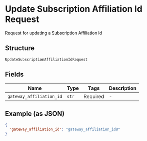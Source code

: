 
# Update Subscription Affiliation Id Request

Request for updating a Subscription Affiliation Id

## Structure

`UpdateSubscriptionAffiliationIdRequest`

## Fields

| Name | Type | Tags | Description |
|  --- | --- | --- | --- |
| `gateway_affiliation_id` | `str` | Required | - |

## Example (as JSON)

```json
{
  "gateway_affiliation_id": "gateway_affiliation_id8"
}
```

